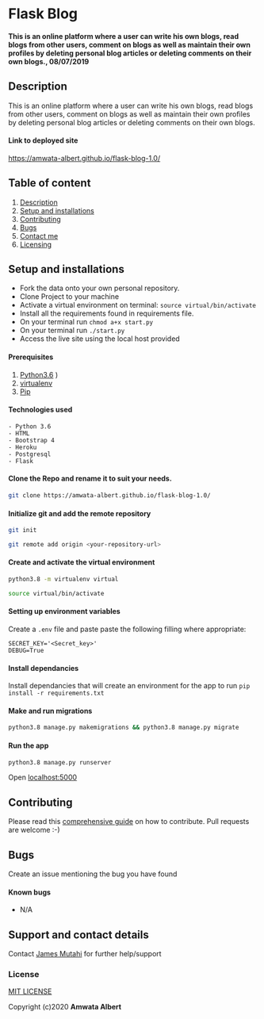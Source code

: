# Flask Blog
#### This is an online platform where a user can write his own blogs, read blogs from other users, comment on blogs as well as maintain their own profiles by deleting personal blog articles or deleting comments on their own blogs., 08/07/2019


## Description
This is an online platform where a user can write his own blogs, read blogs from other users, comment on blogs as well as maintain their own profiles by deleting personal blog articles or deleting comments on their own blogs.
#### Link to deployed site
https://amwata-albert.github.io/flask-blog-1.0/
## Table of content
1. [Description](#description)
2. [Setup and installations](#setup-and-installations)
3. [Contributing](#contributing)
4. [Bugs](#bugs)
5. [Contact me](#support-and-contact-details)
6. [Licensing](#license)


## Setup and installations
* Fork the data onto your own personal repository.
* Clone Project to your machine
* Activate a virtual environment on terminal: `source virtual/bin/activate`
* Install all the requirements found in requirements file.
* On your terminal run `chmod a+x start.py`
* On your terminal run `./start.py`
* Access the live site using the local host provided

#### Prerequisites
1. [Python3.6](https://www.python.org/downloads/)
)
2. [virtualenv](https://virtualenv.pypa.io/en/stable/installation/)
3. [Pip](https://pip.pypa.io/en/stable/installing/)

#### Technologies used
    - Python 3.6
    - HTML
    - Bootstrap 4
    - Heroku
    - Postgresql
    - Flask

#### Clone the Repo and rename it to suit your needs.
```bash
git clone https://amwata-albert.github.io/flask-blog-1.0/
```
#### Initialize git and add the remote repository
```bash
git init
```
```bash
git remote add origin <your-repository-url>
```

#### Create and activate the virtual environment
```bash
python3.8 -m virtualenv virtual
```

```bash
source virtual/bin/activate
```

#### Setting up environment variables
Create a `.env` file and paste paste the following filling where appropriate:
```
SECRET_KEY='<Secret_key>'
DEBUG=True
```

#### Install dependancies
Install dependancies that will create an environment for the app to run
`pip install -r requirements.txt`

#### Make and run migrations
```bash
python3.8 manage.py makemigrations && python3.8 manage.py migrate
```

#### Run the app
```bash
python3.8 manage.py runserver
```
Open [localhost:5000](http://127.0.0.1:5000/)


## Contributing
Please read this [comprehensive guide](https://opensource.guide/how-to-contribute/) on how to contribute. Pull requests are welcome :-)

## Bugs
Create an issue mentioning the bug you have found

#### Known bugs
 - N/A



## Support and contact details
Contact [James Mutahi](albertotieno412gmail.com) for further help/support

### License
[MIT LICENSE](LICENCE)

Copyright (c)2020 **Amwata Albert**

